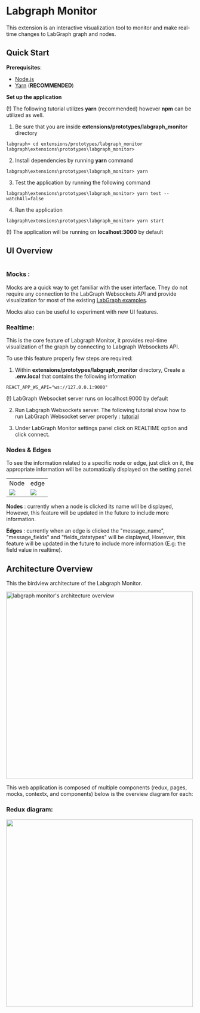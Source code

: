 # Labgraph Monitor

This extension is an interactive visualization tool to monitor and make real-time changes to LabGraph graph and nodes.

## Quick Start

**Prerequisites**:

-   [Node.js](https://nodejs.org/en/)
-   [Yarn](https://classic.yarnpkg.com/lang/en/docs/install) (**RECOMMENDED**)

**Set up the application**

(!) The following tutorial utilizes **yarn** (recommended) however **npm** can be utilized as well.

1. Be sure that you are inside **extensions/prototypes/labgraph_monitor** directory

```
labgraph> cd extensions/prototypes/labgraph_monitor
labgraph\extensions\prototypes\labgraph_monitor>
```

2. Install dependencies by running **yarn** command

```
labgraph\extensions\prototypes\labgraph_monitor> yarn
```

3. Test the application by running the following command

```
labgraph\extensions\prototypes\labgraph_monitor> yarn test --watchAll=false
```

4. Run the application

```
labgraph\extensions\prototypes\labgraph_monitor> yarn start
```

(!) The application will be running on **localhost:3000** by default

## UI Overview

<image src="https://i.ibb.co/nBn4mv9/main-screen-frame.png" alt=""/>

### Mocks :

Mocks are a quick way to get familiar with the user interface. They do not require any connection to the LabGraph Websockets API and provide visualization for most of the existing [LabGraph examples](https://github.com/facebookresearch/labgraph/tree/main/labgraph/examples).

Mocks also can be useful to experiment with new UI features.

### Realtime:

This is the core feature of Labgraph Monitor, it provides real-time visualization of the graph by connecting to Labgraph Websockets API.

To use this feature properly few steps are required:

1. Within **extensions/prototypes/labgraph_monitor** directory, Create a **.env.local** that contains the following information

```
REACT_APP_WS_API="ws://127.0.0.1:9000"
```

(!) LabGraph Websocket server runs on localhost:9000 by default

2. Run Labgraph Websockets server. The following tutorial show how to run LabGraph Websocket server properly : [tutorial](https://github.com/facebookresearch/labgraph/pull/58/files#diff-247005c77570899ce53f81a83b2a5fe6e7535616cc96564d67378fe7f73dac49)

3. Under LabGraph Monitor settings panel click on REALTIME option and click connect.

### Nodes & Edges

To see the information related to a specific node or edge, just click on it, the appropriate information will be automatically displayed on the setting panel.

<table>
  <tr>
    <td>Node</td>
     <td>edge</td>
  </tr>
  <tr>
    <td><img src="https://i.ibb.co/MnB045Z/node-frame.png"></td>
    <td><img src="https://i.ibb.co/jkJgScf/edge-frame.png"></td>
  </tr>
 </table>

**Nodes** : currently when a node is clicked its name will be displayed, However, this feature will be updated in the future to include more information.

**Edges** : currently when an edge is clicked the "message_name", "message_fields" and "fields_datatypes" will be displayed, However, this feature will be updated in the future to include more information (E.g: the field value in realtime).

## Architecture Overview

This the birdview architecture of the Labgraph Monitor.

<image src="https://i.ibb.co/chtfM5R/lg-Architecture.png" width="500px" alt="labgraph monitor's architecture overview"/>

This web application is composed of multiple components (redux, pages, mocks, contextx, and components) below is the overview diagram for each:

### Redux diagram:

<image src="https://i.ibb.co/LznCmt7/redux-Diagram.png" width="500px"  alt=""/>
